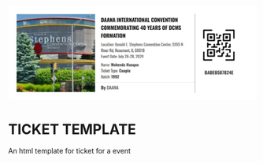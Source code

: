 ![Alt Text](assets/images/ticket-image-preview.jpg)

# TICKET TEMPLATE
An html template for ticket for a event

